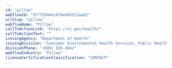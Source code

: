 ```yaml
---
id: "pillow"
webflowId: "5f772944ecb74e645523aad2"
urlSlug: "pillow"
webflowName: "Pillow"
callToActionLink: "https://nj.gov/health/"
callToActionText: ""
issuingAgency: "Department of Health"
issuingDivision: "Consumer Environmental Health Services, Public Health Sanitation and Safety Program"
divisionPhone: "(609) 826-4941"
webflowIndustry: "Pillow"
licenseCertificationClassification: "CONTACT"
---
```

